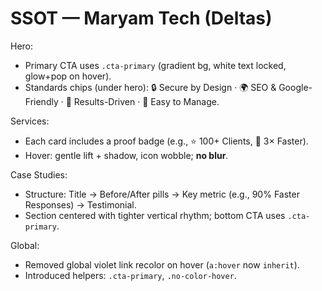 # SSOT — Maryam Tech (Deltas)

Hero:

- Primary CTA uses `.cta-primary` (gradient bg, white text locked, glow+pop on hover).
- Standards chips (under hero): 🔒 Secure by Design · 🌍 SEO & Google-Friendly · 🚀 Results-Driven · 🔧 Easy to Manage.

Services:

- Each card includes a proof badge (e.g., ⭐ 100+ Clients, 🚀 3× Faster).
- Hover: gentle lift + shadow, icon wobble; **no blur**.

Case Studies:

- Structure: Title → Before/After pills → Key metric (e.g., 90% Faster Responses) → Testimonial.
- Section centered with tighter vertical rhythm; bottom CTA uses `.cta-primary`.

Global:

- Removed global violet link recolor on hover (`a:hover` now `inherit`).
- Introduced helpers: `.cta-primary`, `.no-color-hover`.
